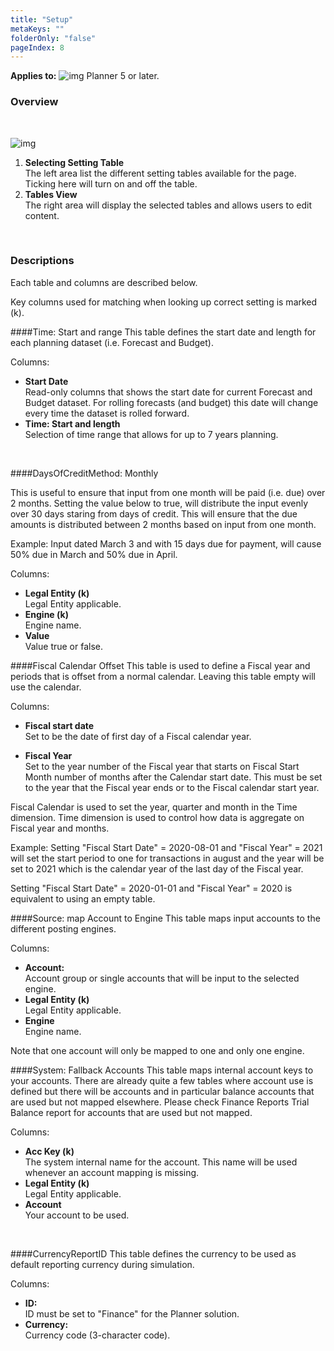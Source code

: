 ```yaml
---
title: "Setup"
metaKeys: ""
folderOnly: "false"
pageIndex: 8
---
```


**Applies to:** ![img](https://profitbasedocs.blob.core.windows.net/icons/yes-icon.png) Planner 5 or later.

### Overview

<br/>

![img](https://profitbasedocs.blob.core.windows.net/enduserhelp/images/finance-settings-setup-v5.JPG)

1. **Selecting Setting Table**<br/>The left area list the different setting tables available for the page. Ticking here will turn on and off the table.
2. **Tables View**<br/>The right area will display the selected tables and allows users to edit content.
<br/>

### Descriptions

Each table and columns are described below.

Key columns used for matching when looking up correct setting is marked (k).

####Time: Start and range
This table defines the start date and length for each planning dataset (i.e. Forecast and Budget).

Columns:

- **Start Date**<br/>
Read-only columns that shows the start date for current Forecast and Budget dataset. For rolling forecasts (and budget) this date will change every time the dataset is rolled forward.
- **Time: Start and length**<br/>
Selection of time range that allows for up to 7 years planning.
<br/>

####DaysOfCreditMethod: Monthly

This is useful to ensure that input from one month will be paid (i.e. due) over 2 months.
Setting the value below to true, will distribute the input evenly over 30 days staring from days of credit. This will ensure that the due amounts is distributed between 2 months based on input from one month.

Example: Input dated March 3 and with 15 days due for payment, will cause 50% due in March and 50% due in April.

Columns:

- **Legal Entity (k)**<br/>
Legal Entity applicable.
- **Engine (k)**<br/>
Engine name.
- **Value**<br/>
Value true or false.

####Fiscal Calendar Offset
This table is used to define a Fiscal year and periods that is offset from a normal calendar. Leaving this table empty will use the calendar.

Columns:

- **Fiscal start date**<br/>
Set to be the date of first day of a Fiscal calendar year.

- **Fiscal Year**<br/>
Set to the year number of the Fiscal year that starts on Fiscal Start Month number of months after the Calendar start date. This must be set to the year that the Fiscal year ends or to the Fiscal calendar start year.

Fiscal Calendar is used to set the year, quarter and month in the Time dimension. Time dimension is used to control how data is aggregate on Fiscal year and months.

Example:
Setting "Fiscal Start Date" = 2020-08-01 and "Fiscal Year" = 2021 will set the start period to one for transactions in august and the year will be set to 2021 which is the calendar year of the last day of the Fiscal year.

Setting "Fiscal Start Date" = 2020-01-01 and "Fiscal Year" = 2020 is equivalent to using an empty table.
<br/>


####Source: map Account to Engine
This table maps input accounts to the different posting engines.

Columns:

- **Account:**<br/>
Account group or single accounts that will be input to the selected engine.
- **Legal Entity (k)**<br/>
Legal Entity applicable.
- **Engine**<br/>
Engine name.

Note that one account will only be mapped to one and only one engine.
<br/>

####System: Fallback Accounts
This table maps internal account keys to your accounts. There are already quite a few tables where account use is defined but there will be accounts and in particular balance accounts that are used but not mapped elsewhere. Please check Finance Reports Trial Balance report for accounts that are used but not mapped.

Columns:

- **Acc Key (k)**<br/>
The system internal name for the account. This name will be used whenever an account mapping is missing.
- **Legal Entity (k)**<br/>
Legal Entity applicable.
- **Account**<br/>
Your account to be used.
<br/>

####CurrencyReportID
This table defines the currency to be used as default reporting currency during simulation.

Columns:

- **ID:**<br/>
ID must be set to "Finance" for the Planner solution.
- **Currency:**<br/>
Currency code (3-character code).


